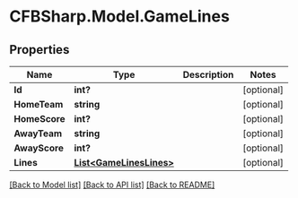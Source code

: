 # CFBSharp.Model.GameLines
## Properties

Name | Type | Description | Notes
------------ | ------------- | ------------- | -------------
**Id** | **int?** |  | [optional] 
**HomeTeam** | **string** |  | [optional] 
**HomeScore** | **int?** |  | [optional] 
**AwayTeam** | **string** |  | [optional] 
**AwayScore** | **int?** |  | [optional] 
**Lines** | [**List&lt;GameLinesLines&gt;**](GameLinesLines.md) |  | [optional] 

[[Back to Model list]](../README.md#documentation-for-models) [[Back to API list]](../README.md#documentation-for-api-endpoints) [[Back to README]](../README.md)

